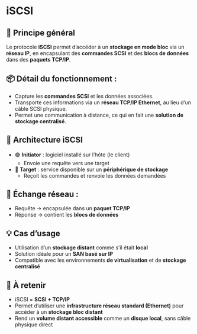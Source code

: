 # iSCSI


## 🔄 **Principe général**

Le protocole **iSCSI** permet d’accéder à un **stockage en mode bloc** via un **réseau IP**, en encapsulant des **commandes SCSI** et des **blocs de données** dans des **paquets TCP/IP**.



## 📦 **Détail du fonctionnement** :

- Capture les **commandes SCSI** et les données associées.
- Transporte ces informations via un **réseau TCP/IP Ethernet**, au lieu d’un câble SCSI physique.
- Permet une communication à distance, ce qui en fait une **solution de stockage centralisé**.



## 🧭 **Architecture iSCSI**

- 🟢 **Initiator** : logiciel installé sur l’hôte (le client)
  - Envoie une requête vers une target
- 🔴 **Target** : service disponible sur un **périphérique de stockage**
  - Reçoit les commandes et renvoie les données demandées



## 📡 **Échange réseau** :

- Requête → encapsulée dans un **paquet TCP/IP**
- Réponse → contient les **blocs de données**

## 💡 **Cas d’usage**

- Utilisation d’un **stockage distant** comme s’il était **local**
- Solution idéale pour un **SAN basé sur IP**
- Compatible avec les environnements **de virtualisation** et de **stockage centralisé**



## 📌 **À retenir**

- iSCSI = **SCSI + TCP/IP**
- Permet d’utiliser une **infrastructure réseau standard (Ethernet)** pour accéder à un **stockage bloc distant**
- Rend un **volume distant accessible** comme un **disque local**, sans câble physique direct

